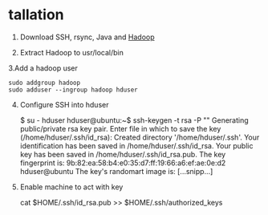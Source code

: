 tallation
===========

1. Download SSH, rsync, Java and [Hadoop](http://hadoop.apache.org/docs/r0.20.2/quickstart.html#Download "Title")

2. Extract Hadoop to usr/local/bin 

3.Add a hadoop user

	sudo addgroup hadoop
	sudo adduser --ingroup hadoop hduser

4. Configure SSH into hduser

	$ su - hduser
	hduser@ubuntu:~$ ssh-keygen -t rsa -P ""
	Generating public/private rsa key pair.
	Enter file in which to save the key (/home/hduser/.ssh/id_rsa):
	Created directory '/home/hduser/.ssh'.
	Your identification has been saved in /home/hduser/.ssh/id_rsa.
	Your public key has been saved in /home/hduser/.ssh/id_rsa.pub.
	The key fingerprint is:
	9b:82:ea:58:b4:e0:35:d7:ff:19:66:a6:ef:ae:0e:d2 hduser@ubuntu
	The key's randomart image is:
	[...snipp...]

5. Enable machine to act with key

	cat $HOME/.ssh/id_rsa.pub >> $HOME/.ssh/authorized_keys
